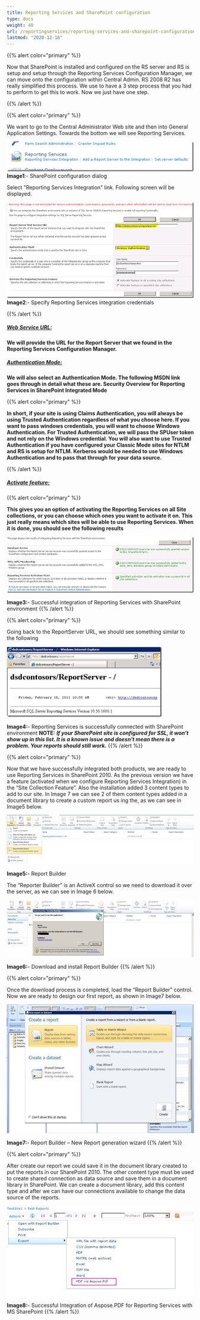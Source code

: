 ```yaml
---
title: Reporting Services and SharePoint configuration
type: docs
weight: 40
url: /reportingservices/reporting-services-and-sharepoint-configuration/
lastmod: "2020-12-16"
---
```


{{% alert color="primary" %}}

Now that SharePoint is installed and configured on the RS server and RS is setup and setup through the Reporting Services Configuration Manager, we can move onto the configuration within Central Admin. RS 2008 R2 has really simplified this process. We use to have a 3 step process that you had to perform to get this to work. Now we just have one step.

{{% /alert %}}

{{% alert color="primary" %}}

We want to go to the Central Administrator Web site and then into General Application Settings. Towards the bottom we will see Reporting Services.

![todo:image_alt_text](reporting-services-and-sharepoint-configuration_1.png)
**Image1**:- SharePoint configuration dialog

Select "Reporting Services Integration" link. Following screen will be displayed.

![todo:image_alt_text](reporting-services-and-sharepoint-configuration_2.png)
**Image2**:- Specify Reporting Services integration credentials

{{% /alert %}}

##### <ins>**Web Service URL:**

**We will provide the URL for the Report Server that we found in the Reporting Services Configuration Manager.**

##### <ins>**Authentication Mode:**

**We will also select an Authentication Mode. The following MSDN link goes through in detail what these are.
Security Overview for Reporting Services in SharePoint Integrated Mode**

{{% alert color="primary" %}}

**In short, if your site is using Claims Authentication, you will always be using Trusted Authentication regardless of what you choose here. If you want to pass windows credentials, you will want to choose Windows Authentication. For Trusted Authentication, we will pass the SPUser token and not rely on the Windows credential. You will also want to use Trusted Authentication if you have configured your Classic Mode sites for NTLM and RS is setup for NTLM. Kerberos would be needed to use Windows Authentication and to pass that through for your data source.**

{{% /alert %}}

##### <ins>**Activate feature:**

{{% alert color="primary" %}}

**This gives you an option of activating the Reporting Services on all Site collections, or you can choose which ones you want to activate it on. This just really means which sites will be able to use Reporting Services. When it is done, you should see the following results**

![todo:image_alt_text](reporting-services-and-sharepoint-configuration_3.png)

**Image3:**- Successful integration of Reporting Services with SharePoint environment
{{% /alert %}}

{{% alert color="primary" %}}

Going back to the ReportServer URL, we should see something similar to the following

![todo:image_alt_text](reporting-services-and-sharepoint-configuration_4.png)

**Image4:**- Reporting Services is successfully connected with SharePoint environment
**NOTE:** ***If your SharePoint site is configured for SSL, it won't show up in this list. It is a known issue and doesn't mean there is a problem. Your reports should still work.***
{{% /alert %}}

{{% alert color="primary" %}}

Now that we have successfully integrated both products, we are ready to use Reporting Services in SharePoint 2010. As the previous version we have a feature (activated when we configure Reporting Services Integration) in the “Site Collection Feature”. Also the installation added 3 content types to add to our site. In Image 7 we can see 2 of them content types added in a document library to create a custom report us ing the, as we can see in Image5 below.

![todo:image_alt_text](reporting-services-and-sharepoint-configuration_5.png)

**Image5:**- Report Builder

The “Reporter Builder” is an ActiveX control so we need to download it over the server, as we can see in Image 6 below.

![todo:image_alt_text](reporting-services-and-sharepoint-configuration_6.png)

**Image6:**- Download and install Report Builder
{{% /alert %}}

{{% alert color="primary" %}}

Once the download process is completed, load the “Report Builder” control. Now we are ready to design our first report, as shown in Image7 below.

![todo:image_alt_text](reporting-services-and-sharepoint-configuration_7.png)

**Image7:**- Report Builder – New Report generation wizard
{{% /alert %}}

{{% alert color="primary" %}}

After create our report we could save it in the document library created to put the reports in our SharePoint 2010. The other content type must be used to create shared connection as data source and save them in a document library in SharePoint. We can create a document library, add this content type and after we can have our connections available to change the data source of the reports.

![todo:image_alt_text](reporting-services-and-sharepoint-configuration_8.png)

**Image8:**- Successful Integration of Aspose.PDF for Reporting Services with MS SharePoint
{{% /alert %}}

